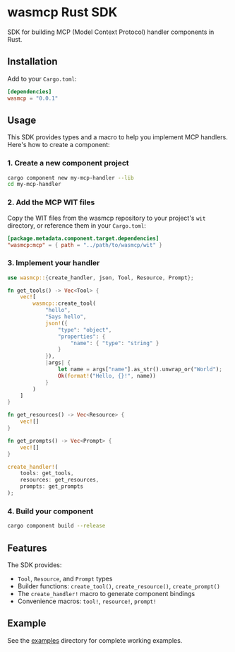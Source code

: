 # wasmcp Rust SDK

SDK for building MCP (Model Context Protocol) handler components in Rust.

## Installation

Add to your `Cargo.toml`:

```toml
[dependencies]
wasmcp = "0.0.1"
```

## Usage

This SDK provides types and a macro to help you implement MCP handlers. Here's how to create a component:

### 1. Create a new component project

```bash
cargo component new my-mcp-handler --lib
cd my-mcp-handler
```

### 2. Add the MCP WIT files

Copy the WIT files from the wasmcp repository to your project's `wit` directory, or reference them in your `Cargo.toml`:

```toml
[package.metadata.component.target.dependencies]
"wasmcp:mcp" = { path = "../path/to/wasmcp/wit" }
```

### 3. Implement your handler

```rust
use wasmcp::{create_handler, json, Tool, Resource, Prompt};

fn get_tools() -> Vec<Tool> {
    vec![
        wasmcp::create_tool(
            "hello",
            "Says hello",
            json!({
                "type": "object",
                "properties": {
                    "name": { "type": "string" }
                }
            }),
            |args| {
                let name = args["name"].as_str().unwrap_or("World");
                Ok(format!("Hello, {}!", name))
            }
        )
    ]
}

fn get_resources() -> Vec<Resource> {
    vec![]
}

fn get_prompts() -> Vec<Prompt> {
    vec![]
}

create_handler!(
    tools: get_tools,
    resources: get_resources,
    prompts: get_prompts
);
```

### 4. Build your component

```bash
cargo component build --release
```

## Features

The SDK provides:
- `Tool`, `Resource`, and `Prompt` types
- Builder functions: `create_tool()`, `create_resource()`, `create_prompt()`
- The `create_handler!` macro to generate component bindings
- Convenience macros: `tool!`, `resource!`, `prompt!`

## Example

See the [examples](../../examples) directory for complete working examples.